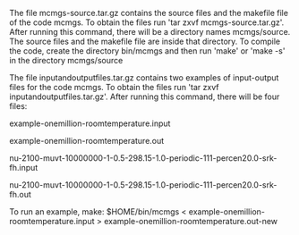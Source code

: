 The file mcmgs-source.tar.gz contains the source files and the makefile file of the code mcmgs.
To obtain the files run 'tar zxvf mcmgs-source.tar.gz'. After running this command, there will be a directory names mcmgs/source.
The source files and the makefile file are inside that directory. To compile the code, create the directory bin/mcmgs and then 
run 'make' or 'make -s' in the directory mcmgs/source

The file inputandoutputfiles.tar.gz contains two examples of input-output files for the code mcmgs.
To obtain the files run 'tar zxvf inputandoutputfiles.tar.gz'. After running this command, there will be four files:

example-onemillion-roomtemperature.input

example-onemillion-roomtemperature.out

nu-2100-muvt-10000000-1-0.5-298.15-1.0-periodic-111-percen20.0-srk-fh.input

nu-2100-muvt-10000000-1-0.5-298.15-1.0-periodic-111-percen20.0-srk-fh.out

To run an example, make:
$HOME/bin/mcmgs < example-onemillion-roomtemperature.input > example-onemillion-roomtemperature.out-new
